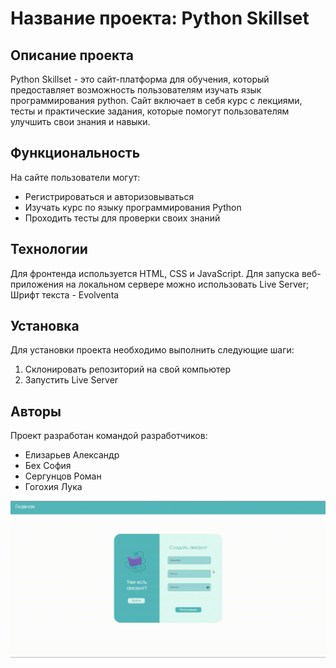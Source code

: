 # Название проекта: Python Skillset

## Описание проекта
Python Skillset - это сайт-платформа для обучения, который предоставляет возможность пользователям изучать язык программирования python. Сайт включает в себя курс с лекциями, тесты и практические задания, которые помогут пользователям улучшить свои знания и навыки.

## Функциональность
На сайте пользователи могут:
- Регистрироваться и авторизовываться
- Изучать курс по языку программирования Python
- Проходить тесты для проверки своих знаний

## Технологии
 Для фронтенда используется HTML, CSS и JavaScript. Для запуска веб-приложения на локальном сервере можно использовать Live Server; Шрифт текста - Evolventa 

## Установка
Для установки проекта необходимо выполнить следующие шаги:
1. Склонировать репозиторий на свой компьютер
2. Запустить Live Server

## Авторы
Проект разработан командой разработчиков:
- Елизарьев Александр 
- Бех София 
- Сергунцов Роман
- Гогохия Лука

![](image/preview.gif)